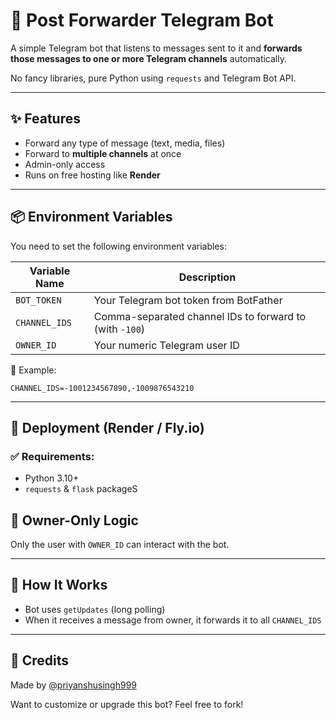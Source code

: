 # 🤖 Post Forwarder Telegram Bot

A simple Telegram bot that listens to messages sent to it and **forwards those messages to one or more Telegram channels** automatically.

No fancy libraries, pure Python using `requests` and Telegram Bot API.

---

## ✨ Features

- Forward any type of message (text, media, files)
- Forward to **multiple channels** at once
- Admin-only access
- Runs on free hosting like **Render**

---

## 📦 Environment Variables

You need to set the following environment variables:

| Variable Name  | Description                            |
|----------------|----------------------------------------|
| `BOT_TOKEN`    | Your Telegram bot token from BotFather |
| `CHANNEL_IDS`  | Comma-separated channel IDs to forward to (with `-100`) |
| `OWNER_ID`     | Your numeric Telegram user ID          |

📝 Example:
```
CHANNEL_IDS=-1001234567890,-1009876543210
```

---

## 🚀 Deployment (Render / Fly.io)

### ✅ Requirements:
- Python 3.10+
- `requests` & `flask` packageS

## 🔐 Owner-Only Logic
Only the user with `OWNER_ID` can interact with the bot.

---

## 🧠 How It Works
- Bot uses `getUpdates` (long polling)
- When it receives a message from owner, it forwards it to all `CHANNEL_IDS`

---

## 🙌 Credits
Made by [@priyanshusingh999](https://github.com/priyanshusingh999)

Want to customize or upgrade this bot? Feel free to fork!

